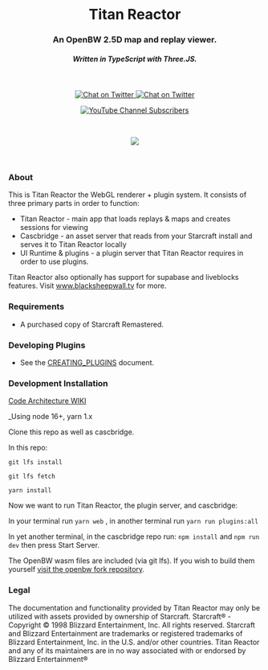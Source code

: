 <br />

<h1 align="center">Titan Reactor</h1>
<h3 align="center">An OpenBW 2.5D map and replay viewer.</h3>
<h5 align="center">Written in TypeScript with Three.JS.</h5>

<br>

<p align="center">
  <a href="https://twitter.com/imbateam" target="_blank">
    <img src="https://img.shields.io/twitter/follow/imbateam?label=%40imbateam&style=flat&colorA=000000&colorB=B7121F&logo=twitter&logoColor=B7121F" alt="Chat on Twitter">
  </a>
  <a href="https://discord.gg/ZZjjNvJ" target="_blank">
    <img src="https://img.shields.io/discord/835029442987950091?style=flat&colorA=B7121F&colorB=000000&label=discord&logo=discord&logoColor=FFFFFF" alt="Chat on Twitter">
  </a>
</p>
<p align="center">
<a href="https://www.youtube.com/@imbateam" target="_blank">
<img alt="YouTube Channel Subscribers" src="https://img.shields.io/youtube/channel/subscribers/UCj7TSQvBRYebRDIL0FW1MBQ?style=plastic" />
</a>
</p>
<br />

<p align="center">
  <img src="https://user-images.githubusercontent.com/586716/153120765-4fa4faf4-0e46-42b9-ba08-10ab5ace2f20.gif" />
</p>

<br/>

### About

This is Titan Reactor the WebGL renderer + plugin system. It consists of three primary parts in order to function:

-   Titan Reactor - main app that loads replays & maps and creates sessions for viewing
-   Cascbridge - an asset server that reads from your Starcraft install and serves it to Titan Reactor locally
-   UI Runtime &amp; plugins - a plugin server that Titan Reactor requires in order to use plugins.

Titan Reactor also optionally has support for supabase and liveblocks features. Visit www.blacksheepwall.tv for more.

### Requirements

-   A purchased copy of Starcraft Remastered.

### Developing Plugins

-   See the [CREATING_PLUGINS](https://github.com/imbateam-gg/titan-reactor/blob/dev/docs/CREATING_PLUGINS.md) document.

### Development Installation

[Code Architecture WIKI](https://github.com/imbateam-gg/titan-reactor/wiki/Code-Architecture)

\_Using node 16+, yarn 1.x

Clone this repo as well as cascbridge.

In this repo:

`git lfs install`

`git lfs fetch`

`yarn install`

Now we want to run Titan Reactor, the plugin server, and cascbridge:

In your terminal run `yarn web` , in another terminal run `yarn run plugins:all`

In yet another terminal, in the cascbridge repo run: `npm install` and `npm run dev` then press Start Server.

The OpenBW wasm files are included (via git lfs). If you wish to build them yourself [visit the openbw fork repository](https://github.com/imbateam-gg/openbw).

### Legal

The documentation and functionality provided by Titan Reactor may only be utilized with assets provided by ownership of Starcraft. Starcraft® - Copyright © 1998 Blizzard Entertainment, Inc. All rights reserved. Starcraft and Blizzard Entertainment are trademarks or registered trademarks of Blizzard Entertainment, Inc. in the U.S. and/or other countries. Titan Reactor and any of its maintainers are in no way associated with or endorsed by Blizzard Entertainment®
